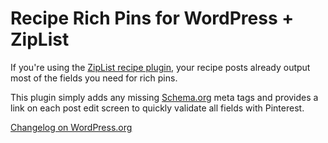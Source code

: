 Recipe Rich Pins for WordPress + ZipList
===

If you're using the [ZipList recipe plugin](http://wordpress.org/plugins/ziplist-recipe-plugin/), your recipe posts already output most of the fields you need for rich pins.

This plugin simply adds any missing [Schema.org](http://schema.org) meta tags and provides a link on each post edit screen to quickly validate all fields with Pinterest.

[Changelog on WordPress.org](http://wordpress.org/plugins/recipe-rich-pins-ziplist/changelog/)
